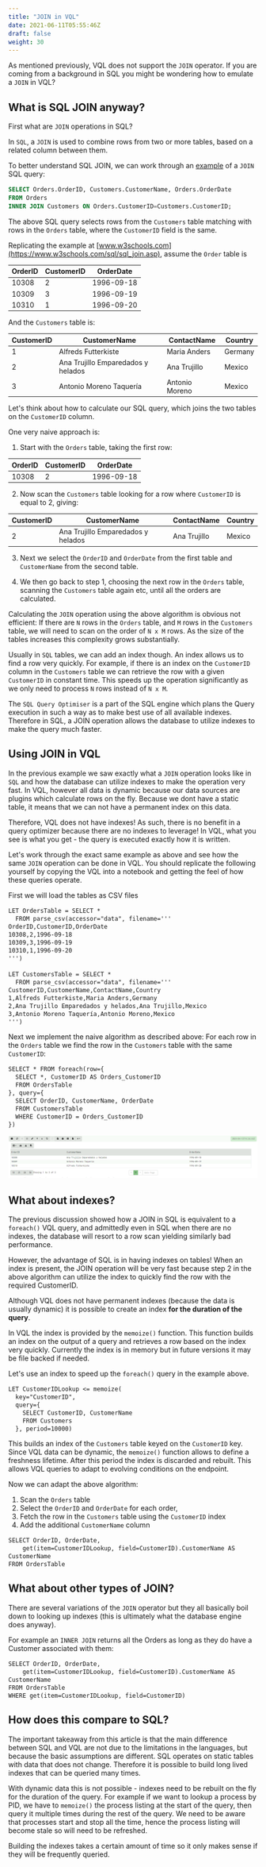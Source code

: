 ```yaml
---
title: "JOIN in VQL"
date: 2021-06-11T05:55:46Z
draft: false
weight: 30
---
```


As mentioned previously, VQL does not support the `JOIN` operator. If
you are coming from a background in SQL you might be wondering how to
emulate a `JOIN` in VQL?

## What is SQL JOIN anyway?

First what are `JOIN` operations in SQL?

In `SQL`, a `JOIN` is used to combine rows from two or more tables,
based on a related column between them.

To better understand SQL JOIN, we can work through an
[example](https://www.w3schools.com/sql/sql_join.asp) of a `JOIN` SQL
query:

```sql
SELECT Orders.OrderID, Customers.CustomerName, Orders.OrderDate
FROM Orders
INNER JOIN Customers ON Orders.CustomerID=Customers.CustomerID;
```

The above SQL query selects rows from the `Customers` table matching
with rows in the `Orders` table, where the `CustomerID` field is the
same.

Replicating the example at
[www.w3schools.com](https://www.w3schools.com/sql/sql_join.asp),
assume the `Order` table is

|OrderID|CustomerID|OrderDate |
|-------|----------|----------|
|10308  |         2|1996-09-18|
|10309  |         3|1996-09-19|
|10310  |         1|1996-09-20|

And the `Customers` table is:

|CustomerID|CustomerName|ContactName|Country|
|----------|------------|-----------|-------|
|1|Alfreds Futterkiste|Maria Anders|Germany|
|2|Ana Trujillo Emparedados y helados|Ana Trujillo|Mexico|
|3|Antonio Moreno Taquería|Antonio Moreno|Mexico|


Let's think about how to calculate our SQL query, which joins the two
tables on the `CustomerID` column.

One very naive approach is:

1. Start with the `Orders` table, taking the first row:

|OrderID|CustomerID|OrderDate |
|-------|----------|----------|
|10308  |         2|1996-09-18|


2. Now scan the `Customers` table looking for a row where `CustomerID`
   is equal to 2, giving:

|CustomerID|CustomerName|ContactName|Country|
|----------|------------|-----------|-------|
|2         |Ana Trujillo Emparedados y helados|Ana Trujillo|Mexico|

3. Next we select the `OrderID` and `OrderDate` from the first table
   and `CustomerName` from the second table.

4. We then go back to step 1, choosing the next row in the `Orders`
   table, scanning the `Customers` table again etc, until all the
   orders are calculated.

Calculating the `JOIN` operation using the above algorithm is obvious
not efficient: If there are `N` rows in the `Orders` table, and `M`
rows in the `Customers` table, we will need to scan on the order of `N
x M` rows. As the size of the tables increases this complexity grows
substantially.

Usually in `SQL` tables, we can add an index though. An index allows
us to find a row very quickly. For example, if there is an index on
the `CustomerID` column in the `Customers` table we can retrieve the
row with a given `CustomerID` in constant time. This speeds up the
operation significantly as we only need to process `N` rows instead of
`N x M`.

The `SQL Query Optimiser` is a part of the SQL engine which plans the
Query execution in such a way as to make best use of all available
indexes. Therefore in SQL, a JOIN operation allows the database to
utilize indexes to make the query much faster.

## Using JOIN in VQL

In the previous example we saw exactly what a `JOIN` operation looks
like in `SQL` and how the database can utilize indexes to make the
operation very fast. In VQL, however all data is dynamic because our
data sources are plugins which calculate rows on the fly. Because we
dont have a static table, it means that we can not have a permanent
index on this data.

Therefore, VQL does not have indexes! As such, there is no benefit in
a query optimizer because there are no indexes to leverage! In VQL,
what you see is what you get - the query is executed exactly how it is
written.

Let's work through the exact same example as above and see how the
same `JOIN` operation can be done in VQL. You should replicate the
following yourself by copying the VQL into a notebook and getting the
feel of how these queries operate.

First we will load the tables as CSV files

```vql
LET OrdersTable = SELECT *
  FROM parse_csv(accessor="data", filename='''
OrderID,CustomerID,OrderDate
10308,2,1996-09-18
10309,3,1996-09-19
10310,1,1996-09-20
''')

LET CustomersTable = SELECT *
  FROM parse_csv(accessor="data", filename='''
CustomerID,CustomerName,ContactName,Country
1,Alfreds Futterkiste,Maria Anders,Germany
2,Ana Trujillo Emparedados y helados,Ana Trujillo,Mexico
3,Antonio Moreno Taquería,Antonio Moreno,Mexico
''')
```

Next we implement the naive algorithm as described above: For each
row in the `Orders` table we find the row in the `Customers` table
with the same `CustomerID`:

```vql
SELECT * FROM foreach(row={
  SELECT *, CustomerID AS Orders_CustomerID
  FROM OrdersTable
}, query={
  SELECT OrderID, CustomerName, OrderDate
  FROM CustomersTable
  WHERE CustomerID = Orders_CustomerID
})
```

![In VQL foreach() is equivalent to the SQL JOIN](joined_table.png)

## What about indexes?

The previous discussion showed how a JOIN in SQL is equivalent to a
`foreach()` VQL query, and admittedly even in SQL when there are no
indexes, the database will resort to a row scan yielding similarly bad
performance.

However, the advantage of SQL is in having indexes on tables! When an
index is present, the JOIN operation will be very fast because step 2
in the above algorithm can utilize the index to quickly find the row
with the required CustomerID.

Although VQL does not have permanent indexes (because the data is
usually dynamic) it is possible to create an index **for the duration
of the query**.

In VQL the index is provided by the `memoize()` function. This
function builds an index on the output of a query and retrieves a row
based on the index very quickly. Currently the index is in memory but
in future versions it may be file backed if needed.

Let's use an index to speed up the `foreach()` query in the example
above.

```vql
LET CustomerIDLookup <= memoize(
  key="CustomerID",
  query={
    SELECT CustomerID, CustomerName
    FROM Customers
  }, period=10000)
```

This builds an index of the `Customers` table keyed on the `CustomerID`
key. Since VQL data can be dynamic, the `memoize()` function allows to
define a freshness lifetime. After this period the index is discarded
and rebuilt. This allows VQL queries to adapt to evolving conditions
on the endpoint.

Now we can adapt the above algorithm:

1. Scan the `Orders` table
2. Select the `OrderID` and `OrderDate` for each order,
3. Fetch the row in the `Customers` table using the `CustomerID` index
4. Add the additional `CustomerName` column

```vql
SELECT OrderID, OrderDate,
    get(item=CustomerIDLookup, field=CustomerID).CustomerName AS CustomerName
FROM OrdersTable
```

## What about other types of JOIN?

There are several variations of the `JOIN` operator but they all
basically boil down to looking up indexes (this is ultimately what the
database engine does anyway).

For example an `INNER JOIN` returns all the Orders as long as they do
have a Customer associated with them:

```vql
SELECT OrderID, OrderDate,
    get(item=CustomerIDLookup, field=CustomerID).CustomerName AS CustomerName
FROM OrdersTable
WHERE get(item=CustomerIDLookup, field=CustomerID)
```

## How does this compare to SQL?

The important takeaway from this article is that the main difference
between SQL and VQL are not due to the limitations in the languages,
but because the basic assumptions are different. SQL operates on
static tables with data that does not change. Therefore it is possible
to build long lived indexes that can be queried many times.

With dynamic data this is not possible - indexes need to be rebuilt on
the fly for the duration of the query. For example if we want to
lookup a process by PID, we have to `memoize()` the process listing at
the start of the query, then query it multiple times during the rest
of the query. We need to be aware that processes start and stop all
the time, hence the process listing will become stale so will need to
be refreshed.

Building the indexes takes a certain amount of time so it only makes
sense if they will be frequently queried.
